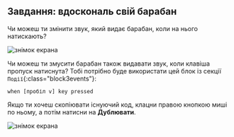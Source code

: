 ## Завдання: вдоскональ свій барабан

Чи можеш ти змінити звук, який видає барабан, коли на нього натискають?

![знімок екрана](images/band-drum-sound.png)

Чи можеш ти змусити барабан також видавати звук, коли клавіша пропуск натиснута? Тобі потрібно буде використати цей блок із секції `Події`{:class="block3events"}:

```blocks3
when [пробіл v] key pressed
```

Якщо ти хочеш скопіювати існуючий код, клацни правою кнопкою миші по ньому, а потім натисни на **Дублювати**.

![знімок екрана](images/band-duplicate-code.png)